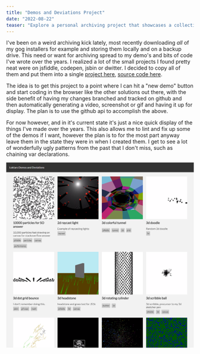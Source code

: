 ```yaml
---
title: "Demos and Deviations Project"
date: "2022-08-22"
teaser: "Explore a personal archiving project that showcases a collection of small coding projects and demos created over the years. Discover the motivation behind the project, its current state, and the plans for future development. Take a nostalgic journey through my coding evolution."
---
```


I've been on a weird archiving kick lately, most recently downloading *all* of my gog installers for example and storing them locally and on a backup drive. This need or want for archiving spread to my demo's and bits of code I've wrote over the years. I realized a lot of the small projects I found pretty neat were on jsfiddle, codepen, jsbin or dwitter. I decided to copy all of them and put them into a single [project here](https://loktar00.github.io/demos-and-deviations/), [source code here](https://github.com/loktar00/demos-and-deviations).

The idea is to get this project to a point where I can hit a "new demo" button and start coding in the browser like the other solutions out there, with the side benefit of having my changes branched and tracked on github and then automatically generating a video, screenshot or gif and having it up for display. The plan is to use the github api to accomplish the above.

For now however, and in it's current state it's just a nice quick display of the things I've made over the years. This also allows me to lint and fix up some of the demos if I want, however the plan is to for the most part anyway leave them in the state they were in when I created them. I get to see a lot of wonderfully ugly patterns from the past that I don't miss, such as chaining var declarations.

![Demos Page Screenshot](images/demospage.png)